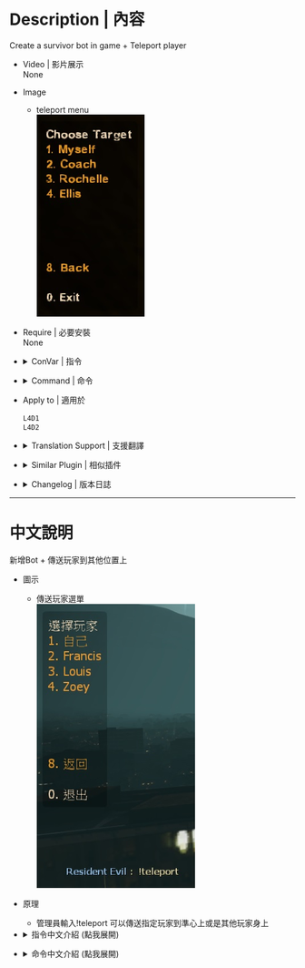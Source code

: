 # Description | 內容
Create a survivor bot in game + Teleport player

* Video | 影片展示
<br/>None

* Image
	* teleport menu
	<br/>![l4d_wind_1](image/l4d_wind_1.jpg)

* Require | 必要安裝
<br/>None

* <details><summary>ConVar | 指令</summary>

	* cfg/sourcemod/l4d_wind.cfg
		```php
		// If 1, Adm can use command to add a survivor bot
		l4d_wind_add_bot_enable "1"

		// Add 'Teleport player' item in admin menu under 'Player commands' category? (0 - No, 1 - Yes)
		l4d_wind_teleport_adminmenu "1"

		// If 1, Adm can teleport special infected
		l4d_wind_teleport_infected_enable "1"
		```
</details>

* <details><summary>Command | 命令</summary>

	* **Add a survivor bot (Adm required: ADMFLAG_BAN)**
		```php
		sm_addbot
		sm_createbot
		```

	* **Open 'Teleport player' menu (Adm required: ADMFLAG_BAN)**
		```php
		sm_teleport
		sm_tp
		```
</details>

* Apply to | 適用於
	```
	L4D1
	L4D2
	```

* <details><summary>Translation Support | 支援翻譯</summary>

	```
	English
	繁體中文
	简体中文
	Russian
	```
</details>

* <details><summary>Similar Plugin | 相似插件</summary>

	1. [l4d_teleport_call](https://github.com/fbef0102/Game-Private_Plugin/tree/main/L4D_插件/Survivor_人類/l4d_teleport_call): Teleport Call Menu
		> 呼叫傳送功能選單，能傳送玩家到起點、終點、救援區域
</details>

* <details><summary>Changelog | 版本日誌</summary>

	* v1.7 (2024-5-31)
		* Respawn bot if bot was added as dead state

	* v1.6 (2022-11-23)
		* Initial Release
</details>

- - - -
# 中文說明
新增Bot + 傳送玩家到其他位置上

* 圖示
	* 傳送玩家選單
	<br/>![zho/l4d_wind_1](image/zho/l4d_wind_1.jpg)

* 原理
	* 管理員輸入!teleport 可以傳送指定玩家到準心上或是其他玩家身上

* <details><summary>指令中文介紹 (點我展開)</summary>

	* cfg/sourcemod/l4d_wind.cfg
		```php
		// 為1時，管理員可以輸入!addbot 增加bot數量
		l4d_wind_add_bot_enable "1"

		// 為1時，加入到管理員選單下，輸入!admin->玩家指令->傳送玩家
		l4d_wind_teleport_adminmenu "1"

		// 為1時，管理員可以傳送特感
		l4d_wind_teleport_infected_enable "1"
		```
</details>

* <details><summary>命令中文介紹 (點我展開)</summary>

	* **增加一個bot (權限: ADMFLAG_BAN)**
		```php
		sm_addbot
		sm_createbot
		```

	* **打開"傳送玩家選單" (權限: ADMFLAG_BAN)**
		```php
		sm_teleport
		sm_tp
		```
</details>
